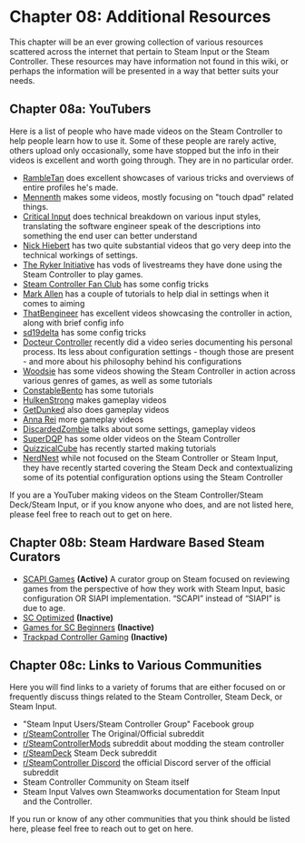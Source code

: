 # Chapter 08: Additional Resources

This chapter will be an ever growing collection of various resources scattered across the internet that pertain to Steam Input or the Steam Controller. These resources may have information not found in this wiki, or perhaps the information will be presented in a way that better suits your needs.

## Chapter 08a: YouTubers

Here is a list of people who have made videos on the Steam Controller to help people learn how to use it. Some of these people are rarely active, others upload only occasionally, some have stopped but the info in their videos is excellent and worth going through. They are in no particular order.

* [RambleTan](https://www.youtube.com/c/rambletan) does excellent showcases of various tricks and overviews of entire profiles he's made.
* [Mennenth](https://www.youtube.com/c/mennenth) makes some videos, mostly focusing on "touch dpad" related things.
* [Critical Input](https://www.youtube.com/user/CritComposer) does technical breakdown on various input styles, translating the software engineer speak of the descriptions into something the end user can better understand
* [Nick Hiebert](https://www.youtube.com/channel/UC_B_yN5Jzd2OPvKSp-ogG2Q) has two quite substantial videos that go very deep into the technical workings of settings.
* [The Ryker Initiative](https://www.youtube.com/channel/UC6Rq0h-Z1_P8NiPTFZDwaig) has vods of livestreams they have done using the Steam Controller to play games.
* [Steam Controller Fan Club](https://www.youtube.com/channel/UCf0_gzICBuymWyniCUGWzrA) has some config tricks
* [Mark Allen](https://www.youtube.com/channel/UCC3PunEhHJDtDy9LvuukCLw) has a couple of tutorials to help dial in settings when it comes to aiming
* [ThatBengineer](https://www.youtube.com/channel/UCJnAmSJEJqTgpH57FaD1hag) has excellent videos showcasing the controller in action, along with brief config info
* [sd19delta](https://www.youtube.com/channel/UC1DUtuoQCN-cc2b3PLteNeg) has some config tricks
* [Docteur Controller](https://www.youtube.com/channel/UC1GoAgop-6tbftsU4qtpSOQ) recently did a video series documenting his personal process. Its less about configuration settings - though those are present - and more about his philosophy behind his configurations
* [Woodsie](https://www.youtube.com/user/TheDarkAlly) has some videos showing the Steam Controller in action across various genres of games, as well as some tutorials
* [ConstableBento](https://www.youtube.com/channel/UCVC5wCDSwvZwABWEPqv5mfw) has some tutorials
* [HulkenStrong](https://www.youtube.com/channel/UC3YOFnM5LFS8l0mjgotHQXA) makes gameplay videos
* [GetDunked](https://www.youtube.com/channel/UCBcATKRld-58W6Db5aBeAgQ) also does gameplay videos
* [Anna Rei](https://www.youtube.com/channel/UCZML-UtFCxDajBXALA40unQ) more gameplay videos
* [DiscardedZombie](https://www.youtube.com/user/Necrocom4) talks about some settings, gameplay videos
* [SuperDQP](https://www.youtube.com/user/SuperDQP) has some older videos on the Steam Controller
* [QuizzicalCube](https://www.youtube.com/channel/UC766xnOCoh_5BoBpGSJ1AQA) has recently started making tutorials
* [NerdNest](https://www.youtube.com/channel/UCiC38Llz5e3qR6EaQAGlWvw) while not focused on the Steam Controller or Steam Input, they have recently started covering the Steam Deck and contextualizing some of its potential configuration options using the Steam Controller

If you are a YouTuber making videos on the Steam Controller/Steam Deck/Steam Input, or if you know anyone who does, and are not listed here, please feel free to reach out to get on here.

## Chapter 08b: Steam Hardware Based Steam Curators

* [SCAPI Games](https://store.steampowered.com/curator/30072643/) **(Active)** A curator group on Steam focused on reviewing games from the perspective of how they work with Steam Input, basic configuration OR SIAPI implementation. “SCAPI” instead of “SIAPI” is due to age.
* [SC Optimized](https://store.steampowered.com/curator/11109760-SC-Optimized/) **(Inactive)**
* [Games for SC Beginners](https://store.steampowered.com/curator/30069499-Games-for-SC-Beginners/) **(Inactive)**
* [Trackpad Controller Gaming](https://store.steampowered.com/curator/11165520-Trackpad-Controller-Gaming/) **(Inactive)**

## Chapter 08c: Links to Various Communities

Here you will find links to a variety of forums that are either focused on or frequently discuss things related to the Steam Controller, Steam Deck, or Steam Input.

* "Steam Input Users/Steam Controller Group" Facebook group
* [r/SteamController](https://reddit.com/r/SteamController) The Original/Official subreddit
* [r/SteamControllerMods](https://reddit.com/r/SteamControllerMods) subreddit about modding the steam controller
* [r/SteamDeck](https://reddit.com/r/SteamDeck) Steam Deck subreddit
* [r/SteamController Discord](https://discord.gg/0rbOrsYLYD69x2Sw) the official Discord server of the official subreddit
* Steam Controller Community on Steam itself
* Steam Input Valves own Steamworks documentation for Steam Input and the Controller.

If you run or know of any other communities that you think should be listed here, please feel free to reach out to get on here.
